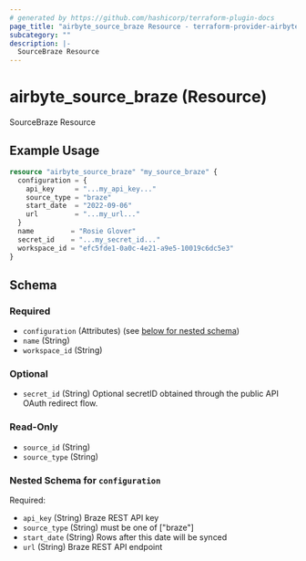 ```yaml
---
# generated by https://github.com/hashicorp/terraform-plugin-docs
page_title: "airbyte_source_braze Resource - terraform-provider-airbyte"
subcategory: ""
description: |-
  SourceBraze Resource
---
```


# airbyte_source_braze (Resource)

SourceBraze Resource

## Example Usage

```terraform
resource "airbyte_source_braze" "my_source_braze" {
  configuration = {
    api_key     = "...my_api_key..."
    source_type = "braze"
    start_date  = "2022-09-06"
    url         = "...my_url..."
  }
  name         = "Rosie Glover"
  secret_id    = "...my_secret_id..."
  workspace_id = "efc5fde1-0a0c-4e21-a9e5-10019c6dc5e3"
}
```

<!-- schema generated by tfplugindocs -->
## Schema

### Required

- `configuration` (Attributes) (see [below for nested schema](#nestedatt--configuration))
- `name` (String)
- `workspace_id` (String)

### Optional

- `secret_id` (String) Optional secretID obtained through the public API OAuth redirect flow.

### Read-Only

- `source_id` (String)
- `source_type` (String)

<a id="nestedatt--configuration"></a>
### Nested Schema for `configuration`

Required:

- `api_key` (String) Braze REST API key
- `source_type` (String) must be one of ["braze"]
- `start_date` (String) Rows after this date will be synced
- `url` (String) Braze REST API endpoint


